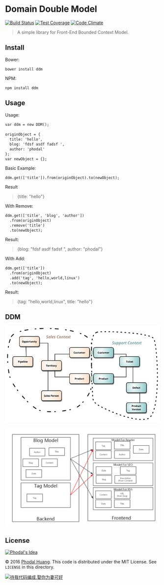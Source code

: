 Domain Double Model
===

[![Build Status](https://travis-ci.org/phodal/ddm.svg?branch=master)](https://travis-ci.org/phodal/ddm)
[![Test Coverage](https://codeclimate.com/github/phodal/ddm/badges/coverage.svg)](https://codeclimate.com/github/phodal/ddm/coverage)
[![Code Climate](https://codeclimate.com/github/phodal/ddm/badges/gpa.svg)](https://codeclimate.com/github/phodal/ddm)

> A simple library for Front-End Bounded Context Model.

Install
---

Bower:

    bower install ddm
    
NPM:
    
    npm install ddm
    
Usage
---

Usage:

    var ddm = new DDM();

    originObject = {
      title: 'hello',
      blog: 'fdsf asdf fadsf ',
      author: 'phodal'
    };
    var newObject = {};

Basic Example:
    
   
    ddm.get(['title']).from(originObject).to(newObject);

Result
    
> {title: "hello"}

With Remove:


    ddm.get(['title', 'blog', 'author'])
      .from(originObject)
      .remove('title')
      .to(newObject);


Result: 

>  {blog: "fdsf asdf fadsf ", author: "phodal"}

With Add:

    ddm.get(['title'])
      .from(originObject)
      .add('tag', 'hello,world,linux')
      .to(newObject);

Result:

> {tag: "hello,world,linux", title: "hello"}

DDM
---

![Sketch](./imgs/sketch.png)
 
![DDM](./imgs/ddm.png) 

License
---

[![Phodal's Idea](http://brand.phodal.com/shields/idea-small.svg)](http://ideas.phodal.com/)

© 2016 [Phodal Huang](https://www.phodal.com). This code is distributed under the MIT License. See `LICENSE` in this directory.

[![待我代码编成,娶你为妻可好](http://brand.phodal.com/slogan/slogan.svg)](http://www.xuntayizhan.com/person/ji-ke-ai-qing-zhi-er-shi-dai-wo-dai-ma-bian-cheng-qu-ni-wei-qi-ke-hao-wan/)

